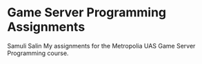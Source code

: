 # Game Server Programming Assignments
Samuli Salin
My assignments for the Metropolia UAS Game Server Programming course.
